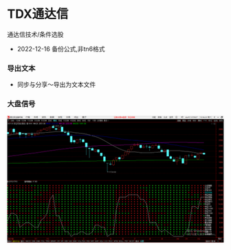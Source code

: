 # TDX通达信
通达信技术/条件选股
- 2022-12-16 备份公式,非tn6格式


### 导出文本
- 同步与分享～导出为文本文件

### 大盘信号
![](screenpics/dpxh-dzt.png)